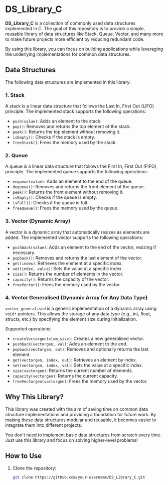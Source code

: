 # DS_Library_C

**DS_Library_C** is a collection of commonly used data structures implemented in C. The goal of this repository is to provide a simple, reusable library of data structures like Stack, Queue, Vector, and many more to make future projects more efficient by reducing redundant code. 

By using this library, you can focus on building applications while leveraging the underlying implementations for common data structures.

## Data Structures

The following data structures are implemented in this library:

### 1. Stack

A stack is a linear data structure that follows the Last In, First Out (LIFO) principle. The implemented stack supports the following operations:

- `push(value)`: Adds an element to the stack.
- `pop()`: Removes and returns the top element of the stack.
- `peek()`: Returns the top element without removing it.
- `isEmpty()`: Checks if the stack is empty.
- `freeStack()`: Frees the memory used by the stack.

### 2. Queue

A queue is a linear data structure that follows the First In, First Out (FIFO) principle. The implemented queue supports the following operations:

- `enqueue(value)`: Adds an element to the end of the queue.
- `dequeue()`: Removes and returns the front element of the queue.
- `peek()`: Returns the front element without removing it.
- `isEmpty()`: Checks if the queue is empty.
- `isFull()`: Checks if the queue is full.
- `freeQueue()`: Frees the memory used by the queue.

### 3. Vector (Dynamic Array)

A vector is a dynamic array that automatically resizes as elements are added. The implemented vector supports the following operations:

- `pushback(value)`: Adds an element to the end of the vector, resizing if necessary.
- `popback()`: Removes and returns the last element of the vector.
- `get(index)`: Retrieves the element at a specific index.
- `set(index, value)`: Sets the value at a specific index.
- `size()`: Returns the number of elements in the vector.
- `capacity()`: Returns the capacity of the vector.
- `freeVector()`: Frees the memory used by the vector.

 ### 4. Vector Generalised (Dynamic Array for Any Data Type)

`vector_generalised` is a generic implementation of a dynamic array using `void*` pointers. This allows the storage of any data type (e.g., int, float, structs, etc.) by specifying the element size during initialization.

Supported operations:
- `createVectorgen(elem_size)`: Creates a new generalised vector.
- `pushback(vectorgen, val)`: Adds an element to the end.
- `popback(vectorgen, out)`: Removes and optionally returns the last element.
- `get(vectorgen, index, out)`: Retrieves an element by index.
- `set(vectorgen, index, val)`: Sets the value at a specific index.
- `size(vectorgen)`: Returns the current number of elements.
- `capacity(vectorgen)`: Returns the current capacity.
- `freeVectorgen(vectorgen)`: Frees the memory used by the vector.

## Why This Library?

This library was created with the aim of saving time on common data structure implementations and providing a foundation for future work. By making these data structures modular and reusable, it becomes easier to integrate them into different projects. 

You don't need to implement basic data structures from scratch every time. Just use this library and focus on solving higher-level problems!

## How to Use

1. Clone the repository:

   ```bash
   git clone https://github.com/your-username/DS_Library_C.git
